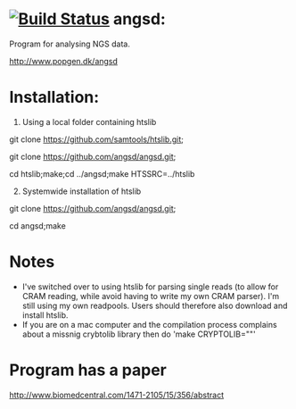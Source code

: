 [![Build Status](https://travis-ci.com/ANGSD/angsd.svg?branch=master)](https://travis-ci.com/ANGSD/angsd)
angsd:
=====
Program for analysing NGS data. 

http://www.popgen.dk/angsd
 
Installation:
=====
1) Using a local folder containing htslib

git clone https://github.com/samtools/htslib.git;

git clone https://github.com/angsd/angsd.git;

cd htslib;make;cd ../angsd;make HTSSRC=../htslib

2) Systemwide installation of htslib

git clone https://github.com/angsd/angsd.git;

cd angsd;make

Notes
====
* I've switched over to using htslib for parsing single reads (to allow for CRAM reading, while avoid having to write my own CRAM parser). I'm still using my own readpools. Users should therefore also download and install htslib.
* If you are on a mac computer and the compilation process complains about a missnig crybtolib library then do 'make CRYPTOLIB=""'

Program has a paper
=====
http://www.biomedcentral.com/1471-2105/15/356/abstract
